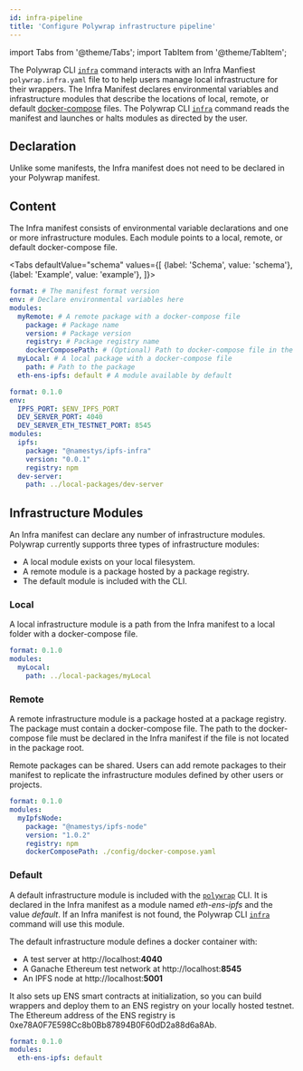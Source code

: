 ```yaml
---
id: infra-pipeline
title: 'Configure Polywrap infrastructure pipeline'
---
```


import Tabs from '@theme/Tabs';
import TabItem from '@theme/TabItem';

The Polywrap CLI [`infra`](../../reference/cli/commands/deploy) command interacts with an Infra Manfiest 
`polywrap.infra.yaml` file to to help users manage local infrastructure for their wrappers.
The Infra Manifest declares environmental variables and infrastructure modules that describe the locations of 
local, remote, or default [docker-compose](https://docs.docker.com/compose/compose-file/) files. 
The Polywrap CLI [`infra`](../../reference/cli/commands/deploy) command reads the manifest and launches or halts
modules as directed by the user.

## Declaration

Unlike some manifests, the Infra manifest does not need to be declared in your Polywrap manifest.

## Content

The Infra manifest consists of environmental variable declarations and one or more infrastructure modules. 
Each module points to a local, remote, or default docker-compose file.

<Tabs
defaultValue="schema"
values={[
{label: 'Schema', value: 'schema'},
{label: 'Example', value: 'example'},
]}>
<TabItem value="schema">

```yaml
format: # The manifest format version
env: # Declare environmental variables here
modules:
  myRemote: # A remote package with a docker-compose file
    package: # Package name
    version: # Package version
    registry: # Package registry name
    dockerComposePath: # (Optional) Path to docker-compose file in the package directory
  myLocal: # A local package with a docker-compose file
    path: # Path to the package
  eth-ens-ipfs: default # A module available by default
```

</TabItem>
<TabItem value="example">

```yaml
format: 0.1.0
env:
  IPFS_PORT: $ENV_IPFS_PORT
  DEV_SERVER_PORT: 4040
  DEV_SERVER_ETH_TESTNET_PORT: 8545
modules:
  ipfs:
    package: "@namestys/ipfs-infra"
    version: "0.0.1"
    registry: npm
  dev-server:
    path: ../local-packages/dev-server
```
</TabItem>
</Tabs>

## Infrastructure Modules

An Infra manifest can declare any number of infrastructure modules. 
Polywrap currently supports three types of infrastructure modules: 
- A local module exists on your local filesystem.
- A remote module is a package hosted by a package registry.
- The default module is included with the CLI.

### Local

A local infrastructure module is a path from the Infra manifest to a local folder with a docker-compose file.

```yaml title="Example: local module configuration"
format: 0.1.0
modules:
  myLocal:
    path: ../local-packages/myLocal
```

### Remote

A remote infrastructure module is a package hosted at a package registry. 
The package must contain a docker-compose file. 
The path to the docker-compose file must be declared in the Infra manifest if the file is not located in the package root.

Remote packages can be shared. 
Users can add remote packages to their manifest to replicate the infrastructure modules defined by other users or projects.

```yaml title="Example: remote module configuration"
format: 0.1.0
modules:
  myIpfsNode:
    package: "@namestys/ipfs-node"
    version: "1.0.2"
    registry: npm
    dockerComposePath: ./config/docker-compose.yaml
```

### Default

A default infrastructure module is included with the [`polywrap`](../../reference/cli/polywrap-cli) CLI. 
It is declared in the Infra manifest as a module named *eth-ens-ipfs* and the value *default*. 
If an Infra manifest is not found, the Polywrap CLI [`infra`](../../reference/cli/commands/deploy) command will use
this module.

The default infrastructure module defines a docker container with:
- A test server at http://localhost:**4040**
- A Ganache Ethereum test network at http://localhost:**8545**
- An IPFS node at http://localhost:**5001**

It also sets up ENS smart contracts at initialization, so you can build wrappers and deploy them to an ENS registry 
on your locally hosted testnet. The Ethereum address of the ENS registry is 0xe78A0F7E598Cc8b0Bb87894B0F60dD2a88d6a8Ab.

```yaml title="Example: local module configuration"
format: 0.1.0
modules:
  eth-ens-ipfs: default
```